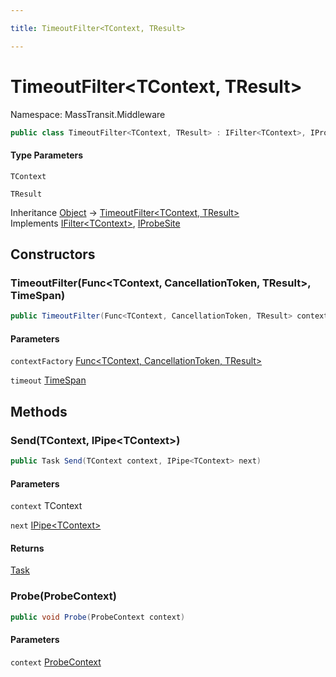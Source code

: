 ```yaml
---

title: TimeoutFilter<TContext, TResult>

---
```


# TimeoutFilter\<TContext, TResult\>

Namespace: MassTransit.Middleware

```csharp
public class TimeoutFilter<TContext, TResult> : IFilter<TContext>, IProbeSite
```

#### Type Parameters

`TContext`<br/>

`TResult`<br/>

Inheritance [Object](https://learn.microsoft.com/en-us/dotnet/api/system.object) → [TimeoutFilter\<TContext, TResult\>](../masstransit-middleware/timeoutfilter-2)<br/>
Implements [IFilter\<TContext\>](../../masstransit-abstractions/masstransit/ifilter-1), [IProbeSite](../../masstransit-abstractions/masstransit/iprobesite)

## Constructors

### **TimeoutFilter(Func\<TContext, CancellationToken, TResult\>, TimeSpan)**

```csharp
public TimeoutFilter(Func<TContext, CancellationToken, TResult> contextFactory, TimeSpan timeout)
```

#### Parameters

`contextFactory` [Func\<TContext, CancellationToken, TResult\>](https://learn.microsoft.com/en-us/dotnet/api/system.func-3)<br/>

`timeout` [TimeSpan](https://learn.microsoft.com/en-us/dotnet/api/system.timespan)<br/>

## Methods

### **Send(TContext, IPipe\<TContext\>)**

```csharp
public Task Send(TContext context, IPipe<TContext> next)
```

#### Parameters

`context` TContext<br/>

`next` [IPipe\<TContext\>](../../masstransit-abstractions/masstransit/ipipe-1)<br/>

#### Returns

[Task](https://learn.microsoft.com/en-us/dotnet/api/system.threading.tasks.task)<br/>

### **Probe(ProbeContext)**

```csharp
public void Probe(ProbeContext context)
```

#### Parameters

`context` [ProbeContext](../../masstransit-abstractions/masstransit/probecontext)<br/>
